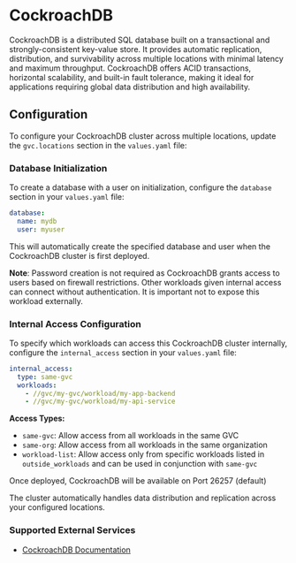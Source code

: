 # CockroachDB

CockroachDB is a distributed SQL database built on a transactional and strongly-consistent key-value store. It provides automatic replication, distribution, and survivability across multiple locations with minimal latency and maximum throughput. CockroachDB offers ACID transactions, horizontal scalability, and built-in fault tolerance, making it ideal for applications requiring global data distribution and high availability.

## Configuration

To configure your CockroachDB cluster across multiple locations, update the `gvc.locations` section in the `values.yaml` file:

### Database Initialization

To create a database with a user on initialization, configure the `database` section in your `values.yaml` file:

```yaml
database:
  name: mydb
  user: myuser
```

This will automatically create the specified database and user when the CockroachDB cluster is first deployed.

**Note**: Password creation is not required as CockroachDB grants access to users based on firewall restrictions. Other workloads given internal access can connect without authentication. It is important not to expose this workload externally.

### Internal Access Configuration

To specify which workloads can access this CockroachDB cluster internally, configure the `internal_access` section in your `values.yaml` file:

```yaml
internal_access:
  type: same-gvc
  workloads:
    - //gvc/my-gvc/workload/my-app-backend
    - //gvc/my-gvc/workload/my-api-service
```

**Access Types:**
- `same-gvc`: Allow access from all workloads in the same GVC
- `same-org`: Allow access from all workloads in the same organization
- `workload-list`: Allow access only from specific workloads listed in `outside_workloads` and can be used in conjunction with `same-gvc`


Once deployed, CockroachDB will be available on Port 26257 (default)

The cluster automatically handles data distribution and replication across your configured locations.

### Supported External Services
- [CockroachDB Documentation](https://www.cockroachlabs.com/docs/stable/)